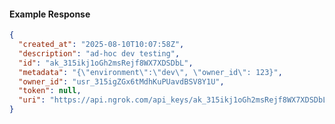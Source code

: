 <!-- Code generated for API Clients. DO NOT EDIT. -->

#### Example Response

```json
{
  "created_at": "2025-08-10T10:07:58Z",
  "description": "ad-hoc dev testing",
  "id": "ak_315ikj1oGh2msRejf8WX7XDSDbL",
  "metadata": "{\"environment\":\"dev\", \"owner_id\": 123}",
  "owner_id": "usr_315igZGx6tMdhKuPUavdBSV8Y1U",
  "token": null,
  "uri": "https://api.ngrok.com/api_keys/ak_315ikj1oGh2msRejf8WX7XDSDbL"
}
```
